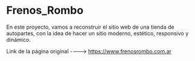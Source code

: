 # Frenos_Rombo
En este proyecto, vamos a reconstruir el sitio web de una tienda de autopartes, con la idea de hacer un sitio moderno, estético, responsivo y dinámico. 


Link de la página original ----> https://www.frenosrombo.com.ar

